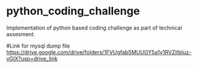 # python_coding_challenge
Implementation of python based coding challenge as part of technical assesment.

#Link for mysql dump file
https://drive.google.com/drive/folders/1FVUgfab5MUUGY5a1y1RVZitbIuz-vGlX?usp=drive_link
